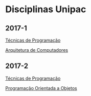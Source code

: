 # Disciplinas Unipac

## 2017-1

[Técnicas de Programação](https://diego91964.github.io/unipac/tecnicas-de-programacao.html)

[Arquitetura de Computadores](https://diego91964.github.io/unipac/arquitetura-de-computadores.html)

## 2017-2

[Técnicas de Programação](https://diego91964.github.io/unipac/tecnicas-de-programacao-2017-2.html)

[Programação Orientada a Objetos](https://diego91964.github.io/unipac/programacao-orientada-a-objetos.html)
